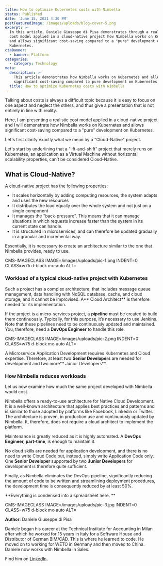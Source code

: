 ```yaml
---
title: How to optimize Kubernetes costs with Nimbella
status: Published
date: 'June 15, 2021 4:30 PM'
postFeaturedImage: /images/uploads/blog-cover-5.png
excerpt: >-
  In this article, Daniele Giuseppe di Pisa demonstrates through a realistic
  cost model applied in a cloud-native project how Nimbella works on Kubernetes
  and allows significant cost-saving compared to a "pure" development on
  Kubernetes.
ctaBanner:
  - banner: Platform
categories:
  - category: Technology
meta:
  description: >-
    This article demonstrates how Nimbella works on Kubernetes and allows
    significant cost-saving compared to pure development on Kubernetes.
  title: How to optimize Kubernetes costs with Nimbella
---
```

Talking about costs is always a difficult topic because it is easy to focus on one aspect and neglect the others, and thus give a presentation that is not entirely in line with reality.

Here, I am presenting a realistic cost model applied in a cloud-native project and I will demonstrate how Nimbella works on Kubernetes and allows significant cost-saving compared to a "pure" development on Kubernetes.

Let's first clarify exactly what we mean by a "Cloud-Native" project. 

Let's start by underlining that a "lift-and-shift" project that merely runs on Kubernetes, an application as a Virtual Machine without horizontal scalability properties, can’t be considered Cloud-Native.

## What is Cloud-Native?

A cloud-native project has the following properties:

* It scales horizontally by adding computing resources, the system adapts and uses the new resources
* It distributes the load equally over the whole system and not just on a single component
* It manages the "back-pressure".  This means that it can manage situations in which requests increase faster than the system in its current state can handle.
* It is structured in microservices, and can therefore be updated gradually in a granular and incremental way.

Essentially, it is necessary to create an architecture similar to the one that Nimbella provides, ready to use.

CMS-IMAGECLASS IMAGE=/images/uploads/pic-1.png INDENT=0 CLASS=w75 d-block mx-auto ALT=

### Workload of a typical cloud-native project with Kubernetes

Such a project has a complex architecture, that includes message queue management, data handling with NoSQL database, cache, and cloud storage, and it cannot be improvised. A** Cloud Architect** is therefore needed for its implementation.

If the project is a micro-services project, a **pipeline** must be created to build them continuously. Typically, for this purpose, it’s necessary to use Jenkins. Note that these pipelines need to be continuously updated and maintained. You, therefore, need a **DevOps Engineer** to handle this role.

CMS-IMAGECLASS IMAGE=/images/uploads/pic-2.png INDENT=0 CLASS=w75 d-block mx-auto ALT=

A Microservice Application Development requires Kubernetes and Cloud expertise. Therefore, at least two **Senior Developers** are needed for development and two more** Junior Developers**.

### How Nimbella reduces workloads

Let us now examine how much the same project developed with Nimbella would cost.

Nimbella offers a ready-to-use architecture for Native Cloud Development. It is a well-known architecture that applies best practices and patterns and is similar to those adopted by platforms like Facebook, Linkedin or Twitter. The architecture is proven, in production use and continuously updated by Nimbella. It, therefore, does not require a cloud architect to implement the platform.

Maintenance is greatly reduced as it is highly automated. A **DevOps Engineer, part-time**, is enough to maintain it.

No cloud skills are needed for application development, and there is no need to write Cloud Code but, instead, simply write Application Code only. One **Senior Developer** supported by two **Junior Developers** for development is therefore quite sufficient.

Finally, as Nimbella eliminates the DevOps pipeline, significantly reducing the amount of code to be written and streamlining deployment procedures, the development time is consequently reduced by at least 50%.

**Everything is condensed into a spreadsheet here.
**

CMS-IMAGECLASS IMAGE=/images/uploads/pic-3.jpg INDENT=0 CLASS=w75 d-block mx-auto ALT=

**Author:** Daniele Giuseppe di Pisa

Daniele began his career at the Technical Institute for Accounting in Milan after which he worked for 15 years in Italy for a Software House and Distributor of German BIM/CAD. This is where he learned to code. He moved on to working for WETO in Germany and then moved to China. Daniele now works with Nimbella in Sales. 

Find him on [LinkedIn](https://www.linkedin.com/in/daniele-giuseppe-di-pisa-52627882/).
